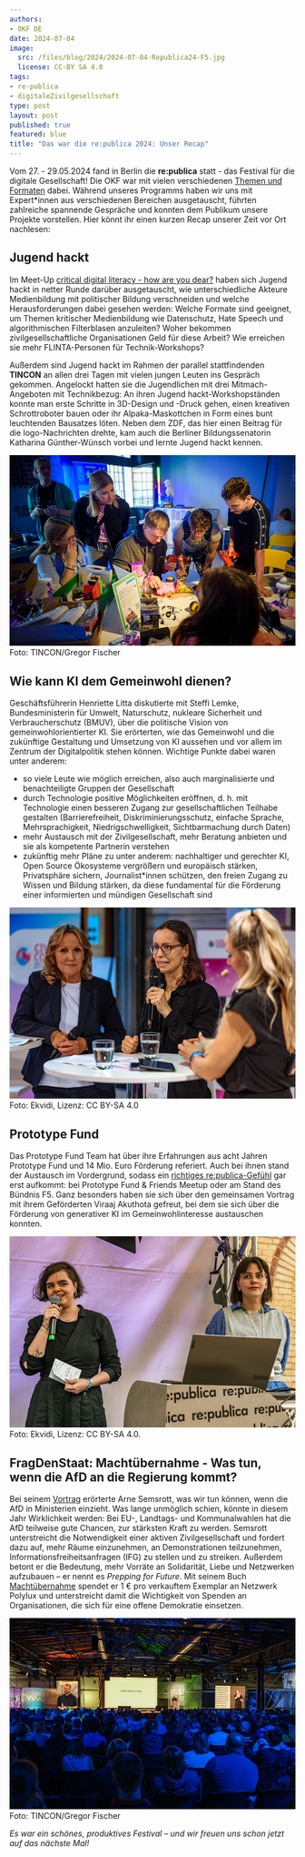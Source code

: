 ```yaml
---
authors:
- OKF DE
date: 2024-07-04
image: 
  src: /files/blog/2024/2024-07-04-Republica24-F5.jpg
  license: CC-BY SA 4.0
tags:
- re-publica
- digitaleZivilgesellschaft
type: post
layout: post
published: true
featured: blue
title: "Das war die re:publica 2024: Unser Recap"
---
```


Vom 27. - 29.05.2024 fand in Berlin die **re:publica** statt - das Festival für die digitale Gesellschaft! Die OKF war mit vielen verschiedenen [Themen und Formaten](https://okfn.de/blog/2024/05/triffdieokfaufderrepublica24/) dabei. Während unseres Programms haben wir uns mit Expert*innen aus verschiedenen Bereichen ausgetauscht, führten zahlreiche spannende Gespräche und konnten dem Publikum unsere Projekte vorstellen. Hier könnt ihr einen kurzen Recap unserer Zeit vor Ort nachlesen:

## Jugend hackt

Im Meet-Up [critical digital literacy - how are you dear?](https://re-publica.com/de/session/critical-digital-literacy-how-are-you-dear) haben sich Jugend hackt in netter Runde darüber ausgetauscht, wie unterschiedliche Akteure Medienbildung mit politischer Bildung verschneiden und welche Herausforderungen dabei gesehen werden: Welche Formate sind geeignet, um Themen kritischer Medienbildung wie Datenschutz, Hate Speech und algorithmischen Filterblasen anzuleiten? Woher bekommen zivilgesellschaftliche Organisationen Geld für diese Arbeit? Wie erreichen sie mehr FLINTA-Personen für Technik-Workshops?

Außerdem sind Jugend hackt im Rahmen der parallel stattfindenden **TINCON** an allen drei Tagen mit vielen jungen Leuten ins Gespräch gekommen. Angelockt hatten sie die Jugendlichen mit drei Mitmach-Angeboten mit Technikbezug: An ihren Jugend hackt-Workshopständen konnte man erste Schritte in 3D-Design und -Druck gehen, einen kreativen Schrottroboter bauen oder ihr Alpaka-Maskottchen in Form eines bunt leuchtenden Bausatzes löten. Neben dem ZDF, das hier einen Beitrag für die logo-Nachrichten drehte, kam auch die Berliner Bildungssenatorin Katharina Günther-Wünsch vorbei und lernte Jugend hackt kennen.

![Jugend hackt](/files/blog/2024/2024-07-04-Republica-JH.jpg) 
Foto: TINCON/Gregor Fischer

## Wie kann KI dem Gemeinwohl dienen?

Geschäftsführerin Henriette Litta diskutierte mit Steffi Lemke, Bundesministerin für Umwelt, Naturschutz, nukleare Sicherheit und Verbraucherschutz (BMUV), über die politische Vision von gemeinwohlorientierter KI. Sie erörterten, wie das Gemeinwohl und die zukünftige Gestaltung und Umsetzung von KI aussehen und vor allem im Zentrum der Digitalpolitik stehen können. Wichtige Punkte dabei waren unter anderem:

* so viele Leute wie möglich erreichen, also auch marginalisierte und benachteiligte Gruppen der Gesellschaft
* durch Technologie positive Möglichkeiten eröffnen, d. h. mit Technologie einen besseren Zugang zur gesellschaftlichen Teilhabe gestalten (Barrierefreiheit, Diskriminierungsschutz, einfache Sprache, Mehrsprachigkeit, Niedrigschwelligkeit, Sichtbarmachung durch Daten)
* mehr Austausch mit der Zivilgesellschaft, mehr Beratung anbieten und sie als kompetente Partnerin verstehen
* zukünftig mehr Pläne zu unter anderem: nachhaltiger und gerechter KI, Open Source Ökosysteme vergrößern und europäisch stärken, Privatsphäre sichern, Journalist*innen schützen, den freien Zugang zu Wissen und Bildung stärken, da diese fundamental für die Förderung einer informierten und mündigen Gesellschaft sind

![Henriette Litta mit Steffi Lemke](/files/blog/2024/Republica24-F5-Dienstag-108.jpg) 
Foto: Ekvidi, Lizenz: CC BY-SA 4.0

## Prototype Fund

Das Prototype Fund Team hat über ihre Erfahrungen aus acht Jahren Prototype Fund und 14 Mio. Euro Förderung referiert. Auch bei ihnen stand der Austausch im Vordergrund, sodass ein [richtiges re:publica-Gefühl](https://prototypefund.de/who-cares-about-foss-we-do/) gar erst aufkommt: bei Prototype Fund & Friends Meetup oder am Stand des Bündnis F5. Ganz besonders haben sie sich über den gemeinsamen Vortrag mit ihrem Geförderten Viraaj Akuthota gefreut, bei dem sie sich über die Förderung von generativer KI im Gemeinwohlinteresse austauschen konnten.

![Projektleitung: Marie Kreil, Patricia Leu](/files/blog/2024/2024-07-04-Republica24-PTF.jpg) 
Foto: Ekvidi, Lizenz: CC BY-SA 4.0.

## FragDenStaat: Machtübernahme - Was tun, wenn die AfD an die Regierung kommt?

Bei seinem [Vortrag](https://re-publica.com/de/session/machtuebernahme-was-tun-wenn-die-afd-die-regierung-kommt) erörterte Arne Semsrott, was wir tun können, wenn die AfD in Ministerien einzieht. Was lange unmöglich schien, könnte in diesem Jahr Wirklichkeit werden: Bei EU-, Landtags- und Kommunalwahlen hat die AfD teilweise gute Chancen, zur stärksten Kraft zu werden. Semsrott unterstreicht die Notwendigkeit einer aktiven Zivilgesellschaft und fordert dazu auf, mehr Räume einzunehmen, an Demonstrationen teilzunehmen, Informationsfreiheitsanfragen (IFG) zu stellen und zu streiken. Außerdem betont er die Bedeutung, mehr Vorräte an Solidarität, Liebe und Netzwerken aufzubauen – er nennt es *Prepping for Future*. Mit seinem Buch [Machtübernahme](https://www.droemer-knaur.de/buch/arne-semsrott-machtuebernahme-9783426659847) spendet er 1 € pro verkauftem Exemplar an Netzwerk Polylux und unterstreicht damit die Wichtigkeit von Spenden an Organisationen, die sich für eine offene Demokratie einsetzen.

![Arne Semsrott](/files/blog/2024/2024-07-04-Republica_2024-Arne_Semsrott.jpg) 
Foto: TINCON/Gregor Fischer

*Es war ein schönes, produktives Festival – und wir freuen uns schon jetzt auf das nächste Mal!*
